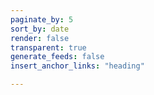 ```yaml
---
paginate_by: 5
sort_by: date
render: false
transparent: true
generate_feeds: false
insert_anchor_links: "heading"

---
```

<!-- 
    This page is using hard links to update all of the messy section files that I am just too damn lazy to properly deal with
 -->
